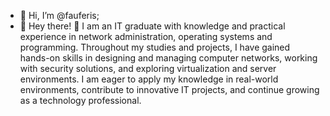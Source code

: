 - 👋 Hi, I’m @fauferis;
- 👀 Hey there! 👋 I am an IT graduate with knowledge and practical experience in network administration, operating systems and programming. Throughout my studies and projects, I have gained hands-on skills in designing and managing computer networks, working with security solutions, and exploring virtualization and server environments. 
I am eager to apply my knowledge in real-world environments, contribute to innovative IT projects, and continue growing as a technology professional.

<!---
fauferis/fauferis is a ✨ special ✨ repository because its `README.md` (this file) appears on your GitHub profile.
You can click the Preview link to take a look at your changes.
--->

